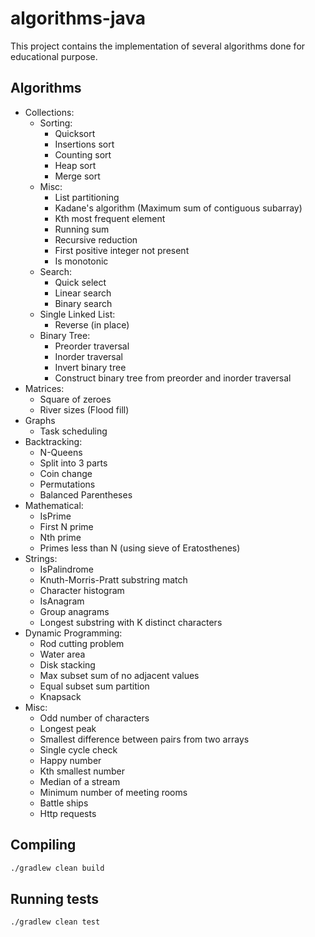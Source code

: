 # algorithms-java

This project contains the implementation of several algorithms done for educational purpose.

## Algorithms

* Collections:
    * Sorting:
        * Quicksort
        * Insertions sort
        * Counting sort
        * Heap sort
        * Merge sort
    * Misc:
        * List partitioning
        * Kadane's algorithm (Maximum sum of contiguous subarray)
        * Kth most frequent element
        * Running sum
        * Recursive reduction
        * First positive integer not present
        * Is monotonic
    * Search:
        * Quick select
        * Linear search
        * Binary search
    * Single Linked List:
        * Reverse (in place)
    * Binary Tree:
        * Preorder traversal
        * Inorder traversal
        * Invert binary tree
        * Construct binary tree from preorder and inorder traversal
* Matrices:
    * Square of zeroes
    * River sizes (Flood fill)
* Graphs
    * Task scheduling
* Backtracking:
    * N-Queens
    * Split into 3 parts
    * Coin change
    * Permutations
    * Balanced Parentheses
* Mathematical:
    * IsPrime
    * First N prime
    * Nth prime
    * Primes less than N (using sieve of Eratosthenes)
* Strings:
    * IsPalindrome
    * Knuth-Morris-Pratt substring match
    * Character histogram
    * IsAnagram
    * Group anagrams
    * Longest substring with K distinct characters
* Dynamic Programming:
    * Rod cutting problem
    * Water area
    * Disk stacking
    * Max subset sum of no adjacent values
    * Equal subset sum partition
    * Knapsack
* Misc:
    * Odd number of characters
    * Longest peak
    * Smallest difference between pairs from two arrays
    * Single cycle check
    * Happy number
    * Kth smallest number
    * Median of a stream
    * Minimum number of meeting rooms
    * Battle ships
    * Http requests

## Compiling

```bash
./gradlew clean build
```

## Running tests
```bash
./gradlew clean test
```
